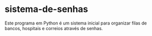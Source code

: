 # sistema-de-senhas
Este programa em Python é um sistema inicial para organizar filas de bancos, hospitais e correios através de senhas. 
